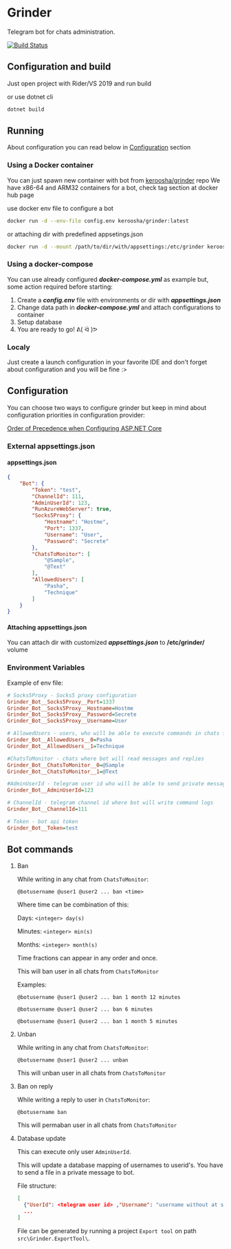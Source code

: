 # Grinder

Telegram bot for chats administration.

[![Build Status](https://dev.azure.com/GrinderDotNetRu/Grinder/_apis/build/status/Keroosha.grinder?branchName=master)](https://dev.azure.com/GrinderDotNetRu/Grinder/_build/latest?definitionId=1&branchName=master)

## Configuration and build

Just open project with Rider/VS 2019 and run build

or use dotnet cli

```bash
dotnet build
```

## Running

About configuration you can read below in [Configuration](#Configuration) section

### Using a Docker container

You can just spawn new container with bot from [keroosha/grinder](https://hub.docker.com/r/keroosha/grinder) repo
We have x86-64 and ARM32 containers for a bot, check tag section at docker hub page

use docker env file to configure a bot

```bash
docker run -d --env-file config.env keroosha/grinder:latest
```

or attaching dir with predefined appsetings.json

```bash
docker run -d --mount /path/to/dir/with/appsettings:/etc/grinder keroosha/grinder:latest
```

### Using a docker-compose

You can use already configured ***docker-compose.yml*** as example but, some action required before starting:

1. Create a ***config.env*** file with environments or dir with ***appsettings.json***
2. Change data path in ***docker-compose.yml*** and attach configurations to container
3. Setup database
4. You are ready to go! ᕕ( ᐛ )ᕗ

### Localy

Just create a launch configuration in your favorite IDE and don't forget about configuration and you will be fine :>

## Configuration

You can choose two ways to configure grinder but keep in mind about configuration priorities in configuration provider:

[Order of Precedence when Configuring ASP.NET Core](https://devblogs.microsoft.com/premier-developer/order-of-precedence-when-configuring-asp-net-core/)

### External appsettings.json

#### appsettings.json

```json
{
    "Bot": {
        "Token": "test",
        "ChannelId": 111,
        "AdminUserId": 123,
        "RunAzureWebServer": true,
        "Socks5Proxy": {
            "Hostname": "Hostme",
            "Port": 1337,
            "Username": "User",
            "Password": "Secrete"
        },
        "ChatsToMonitor": [
            "@Sample",
            "@Text"
        ],
        "AllowedUsers": [
            "Pasha",
            "Technique"
        ]
    }
}
```

#### Attaching appsettings.json

You can attach dir with customized ***appsettings.json*** to **/etc/grinder/** volume

### Environment Variables

Example of env file:

```ini
# Socks5Proxy - Socks5 proxy configuration
Grinder_Bot__Socks5Proxy__Port=1337
Grinder_Bot__Socks5Proxy__Hostname=Hostme
Grinder_Bot__Socks5Proxy__Password=Secrete
Grinder_Bot__Socks5Proxy__Username=User

# AllowedUsers - users, who will be able to execute commands in chats from ChatsToMonitor
Grinder_Bot__AllowedUsers__0=Pasha
Grinder_Bot__AllowedUsers__1=Technique

#ChatsToMonitor - chats where bot will read messages and replies
Grinder_Bot__ChatsToMonitor__0=@Sample
Grinder_Bot__ChatsToMonitor__1=@Text

#AdminUserId - telegram user id who will be able to send private messages to bot
Grinder_Bot__AdminUserId=123

# ChannelId - telegram channel id where bot will write command logs
Grinder_Bot__ChannelId=111

# Token - bot api token
Grinder_Bot__Token=test
```

## Bot commands

1) Ban

    While writing in any chat from `ChatsToMonitor`:

    `@botusername @user1 @user2 ... ban <time>`

    Where time can be combination of this:

    Days: `<integer> day(s)`

    Minutes: `<integer> min(s)`

    Months: `<integer> month(s)`

    Time fractions can appear in any order and once.

    This will ban user in all chats from `ChatsToMonitor`

    Examples:

    `@botusername @user1 @user2 ... ban 1 month 12 minutes`

    `@botusername @user1 @user2 ... ban 6 minutes`

    `@botusername @user1 @user2 ... ban 1 month 5 minutes`

2) Unban

    While writing in any chat from `ChatsToMonitor`:

    `@botusername @user1 @user2 ... unban`

    This will unban user in all chats from `ChatsToMonitor`

3) Ban on reply

    While writing a reply to user in `ChatsToMonitor`:

    `@botusername ban`

    This will permaban user in all chats from `ChatsToMonitor`

4) Database update

    This can execute only user `AdminUserId`.

    This will update a database mapping of usernames to userid's. You have to send a file in a private message to bot.

    File structure:

    ```JSON
    [
      {"UserId": <telegram user id> ,"Username": "username without at sign"},
      ...
    ]
    ```

    File can be generated by running a project `Export tool` on path `src\Grinder.ExportTool\`.
